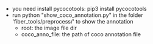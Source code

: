 * you need install pycocotools: pip3 install pycocotools
* run python "show_coco_annotation.py" in the folder 'fiber_tools/preprocess/' to show the annotation
	* root: the image file dir 
	* coco_anno_file: the path of coco annotation file

